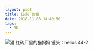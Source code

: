 ```yaml
---
layout: psot
title: 红砖厂的猫
date: 2018-11-03 18:40:50
tags:
  - 猫
---
```

![猫](https://cdapic.nos-eastchina1.126.net/20181103063131-782379.jpg)
红砖厂里的猫妈妈
镜头：helios 44-2